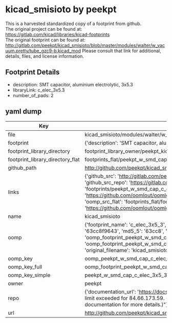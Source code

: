 # kicad_smisioto by peekpt  
This is a harvested standardized copy of a footprint from github.  
The original project can be found at:  
https://gitlab.com/kicad/libraries/kicad-footprints  
The original footprint can be found at:
http://gitlab.com/peekpt/kicad_smisioto/blob/master/modules/walter/w_vacuum.pretty/tube_gzc9-b.kicad_mod
Please consult that link for additional, details, files, and license information.  
## Footprint Details
* description: SMT capacitor, aluminium electrolytic, 3x5.3  
* libraryLink: c_elec_3x5.3  
* number_of_pads: 2  
## yaml dump  
| Key | Value |  
| --- | --- |  
| file | kicad_smisioto/modules/walter/w_smd_cap.pretty/c_elec_3x5.3.kicad_mod |  
| footprint | {'description': 'SMT capacitor, aluminium electrolytic, 3x5.3', 'libraryLink': 'c_elec_3x5.3', 'number_of_pads': 2} |  
| footprint_library_directory | footprint_library_owner/peekpt_kicad_smisioto |  
| footprint_library_directory_flat | footprints_flat/peekpt_w_smd_cap_c_elec_3x5_3/working |  
| github_path | http://github.com/peekpt/kicad_smisioto/blob/master/modules/walter/w_smd_cap.pretty/c_elec_3x5.3.kicad_mod |  
| links | {'github_src': 'http://gitlab.com/peekpt/kicad_smisioto/blob/master/modules/walter/w_vacuum.pretty/tube_gzc9-b.kicad_mod', 'github_src_repo': 'https://gitlab.com/kicad/libraries/kicad-footprints', 'oomp_bot': 'footprints/peekpt_w_smd_cap_c_elec_3x5_3/working', 'oomp_bot_github': 'https://github.com/oomlout/oomlout_oomp_footprint_bot/tree/main/footprints/peekpt_w_smd_cap_c_elec_3x5_3/working', 'oomp_src_flat': 'footprints_flat/footprints_flat/peekpt_w_smd_cap_c_elec_3x5_3/working', 'oomp_src_flat_github': 'https://github.com/oomlout/oomlout_oomp_footprint_src/tree/main/footprints_flat/peekpt_w_smd_cap_c_elec_3x5_3/working'} |  
| name | kicad_smisioto |  
| oomp | {'footprint_name': 'c_elec_3x5_3', 'library_name': 'w_smd_cap', 'md5': '63cc8f9643066ca5fe352bc765452132', 'md5_10': '63cc8f9643', 'md5_5': '63cc8', 'md5_6': '63cc8f', 'oomp_key': 'oomp_peekpt_w_smd_cap_c_elec_3x5_3', 'oomp_key_extra': 'oomp_footprint_peekpt_w_smd_cap_c_elec_3x5_3', 'oomp_key_full': 'oomp_footprint_peekpt_w_smd_cap_c_elec_3x5_3_63cc8f', 'oomp_key_simple': 'peekpt_w_smd_cap_c_elec_3x5_3', 'original_filename': 'kicad_smisioto/modules/walter/w_smd_cap.pretty/c_elec_3x5.3.kicad_mod', 'owner_name': 'peekpt'} |  
| oomp_key | oomp_peekpt_w_smd_cap_c_elec_3x5_3 |  
| oomp_key_full | oomp_footprint_peekpt_w_smd_cap_c_elec_3x5_3 |  
| oomp_key_simple | peekpt_w_smd_cap_c_elec_3x5_3 |  
| owner | peekpt |  
| repo | {'documentation_url': 'https://docs.github.com/rest/overview/resources-in-the-rest-api#rate-limiting', 'message': "API rate limit exceeded for 84.66.173.59. (But here's the good news: Authenticated requests get a higher rate limit. Check out the documentation for more details.)"} |  
| url | http://github.com/peekpt/kicad_smisioto |  

